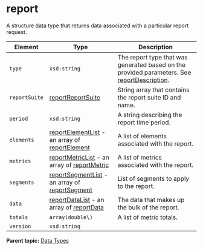 # report

A structure data type that returns data associated with a particular report request.

|Element|Type|Description|
|-------|----|-----------|
| ` type ` | `xsd:string` | The report type that was generated based on the provided parameters. See [reportDescription](r_reportDescription.md#).|
| ` reportSuite ` | [reportReportSuite](r_reportReportSuite.md#) | String array that contains the report suite ID and name. |
| ` period ` | `xsd:string` | A string describing the report time period. |
| ` elements ` | [reportElementList](r_reportElements.md#) - an array of [reportElement](r_reportElement.md#) | A list of elements associated with the report.|
| ` metrics ` | [reportMetricList](r_reportMetrics.md#) - an array of [reportMetric](r_reportMetric.md#) | A list of metrics associated with the report. |
| ` segments ` | [reportSegmentList](r_reportSegmentList.md#) - an array of [reportSegment](r_reportSegment.md#) | List of segments to apply to the report. |
| ` data ` | [reportDataList](r_reportDataList.md#) - an array of [reportData](r_reportData.md#) | The data that makes up the bulk of the report. |
| ` totals ` | `array(double\) ` | A list of metric totals. |
| ` version ` | ` xsd:string ` |   |

**Parent topic:** [Data Types](../data_types/datatypes.md)

